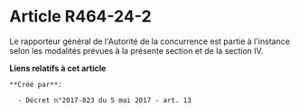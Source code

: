 # Article R464-24-2

Le rapporteur général de l'Autorité de la concurrence est partie à l'instance selon les modalités prévues à la présente
section et de la section IV.

**Liens relatifs à cet article**

	**Créé par**:

	  - Décret n°2017-823 du 5 mai 2017 - art. 13
